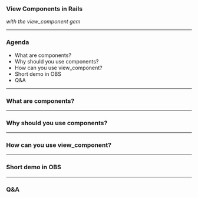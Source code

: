 ### View Components in Rails

*with the view_component gem*

---

### Agenda

- What are components?
- Why should you use components?
- How can you use view_component?
- Short demo in OBS
- Q&A

---

### What are components?

---

### Why should you use components?

---

### How can you use view_component?

---

### Short demo in OBS

---

### Q&A
